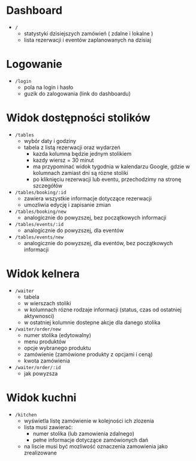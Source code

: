 # Dashboard

- `/`
  - statystyki dzisiejszych zamówień ( zdalne i lokalne )
  - lista rezerwacji i eventów zaplanowanych na dzisiaj

# Logowanie

- `/login`
  - pola na login i hasło
  - guzik do zalogowania (link do dashboardu)

# Widok dostępności stolików

- `/tables`
  - wybór daty i godziny
  - tabela z listą rezerwacji oraz wydarzeń
    - kazda kolumna będzie jednym stolikiem
    - kazdy wiersz = 30 minut
    - ma przypominać widok tygodnia w kalendarzu Google, gdzie w kolumnach zamiast dni są rózne stoliki
    - po kliknięciu rezerwacji lub eventu, przechodzimy na stronę szczegółów
- `/tables/booking/:id`
  - zawiera wszystkie informacje dotyczące rezerwacji
  - umozliwia edycję i zapisanie zmian
- `/tables/booking/new`
  - analogicznie do powyzszej, bez początkowych informacji
- `/tables/events/:id`
  - analogicznie do powyzszej, dla eventów
- `/tables/events/new`
  - analogicznie do powyzszej, dla eventów, bez początkowych informacji

# Widok kelnera

- `/waiter`
  - tabela
  - w wierszach stoliki
  - w kolumnach rózne rodzaje informacji (status, czas od ostatniej aktywnosci)
  - w ostatniej kolumnie dostepne akcje dla danego stolika
- `/waiter/order/new`
  - numer stolika (edytowalny)
  - menu produktów
  - opcje wybranego produktu
  - zamówienie (zamówione produkty z opcjami i ceną)
  - kwota zamówienia
- `/waiter/order/:id`
  - jak powyzsza

# Widok kuchni

- `/kitchen`
  - wyświetla listę zamówienie w kolejności ich zlozenia
  - lista musi zawierać:
    - numer stolika (lub zamowienia zdalnego)
    - pełne informacje dotyczące zamówionych dań
  - na liscie musi być mozliwość oznaczenia zamowienia jako zrealizowane
